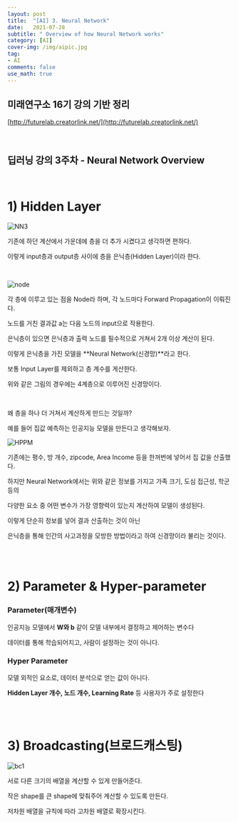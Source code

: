 ```yaml
---
layout: post
title:  "[AI] 3. Neural Network"
date:   2021-07-28
subtitle: " Overview of how Neural Network works"
category: [AI]
cover-img: /img/aipic.jpg
tag:
- AI
comments: false
use_math: true
---
```


## 미래연구소 16기 강의 기반 정리

[http://futurelab.creatorlink.net/](http://futurelab.creatorlink.net/)

<br />

## 딥러닝 강의 3주차 - Neural Network Overview

<br />

# 1) Hidden Layer

![NN3](https://user-images.githubusercontent.com/86182583/127248634-c0e3c90c-5281-431b-92b2-532d9263dd3b.PNG)

기존에 하던 계산에서 가운데에 층을 더 추가 시켰다고 생각하면 편하다.

이렇게 input층과 output층 사이에 층을 은닉층(Hidden Layer)이라 한다.

<br />

![node](https://user-images.githubusercontent.com/86182583/127248325-153f8a1c-7267-4d08-bdb1-0ddee051d070.PNG)

각 층에 이루고 있는 점을 Node라 하며, 각 노드마다 Forward Propagation이 이뤄진다.

노드를 거친 결과값 a는 다음 노드의 input으로 작용한다.

은닉층이 있으면 은닉층과 출력 노드를 필수적으로 거쳐서 2개 이상 계산이 된다.

이렇게 은닉층을 가진 모델을 **Neural Network(신경망)**라고 한다.

보통 Input Layer를 제외하고 층 계수를 게산한다.

위와 같은 그림의 경우에는 4계층으로 이루어진 신경망이다.

<br />

왜 층을 하나 더 거쳐서 계산하게 만드는 것일까?

예를 들어 집값 예측하는 인공지능 모델을 만든다고 생각해보자.

![HPPM](https://user-images.githubusercontent.com/86182583/127250743-c5a646f1-1318-4f53-b913-ce638447e898.PNG)

기존에는 평수, 방 개수, zipcode, Area Income 등을 한꺼번에 넣어서 집 값을 산출했다.

하지만 Neural Network에서는 위와 같은 정보를 가지고 가족 크기, 도심 접근성, 학군 등의

다양한 요소 중 어떤 변수가 가장 영향력이 있는지 계산하여 모델이 생성된다.

이렇게 단순히 정보를 넣어 결과 산출하는 것이 아닌

은닉층을 통해 인간의 사고과정을 모방한 방법이라고 하여 신경망이라 불리는 것이다.  

<br />
<br />

# 2) Parameter & Hyper-parameter

### Parameter(매개변수)

인공지능 모델에서 **W와 b** 같이 모델 내부에서 결정하고 제어하는 변수다

데이터를 통해 학습되어지고, 사람이 설정하는 것이 아니다.


### Hyper Parameter

모델 외적인 요소로, 데이터 분석으로 얻는 값이 아니다.

**Hidden Layer 개수, 노드 개수, Learning Rate** 등 사용자가 주로 설정한다

<br />
<br />

# 3) Broadcasting(브로드캐스팅)

![bc1](https://user-images.githubusercontent.com/86182583/127253537-b57b071d-a6f8-4e87-9361-05861c245c93.png)

서로 다른 크기의 배열을 계산할 수 있게 만들어준다.

작은 shape를 큰 shape에 맞춰주어 계산할 수 있도록 만든다.

저차원 배열을 규칙에 따라 고차원 배열로 확장시킨다.

<br />
